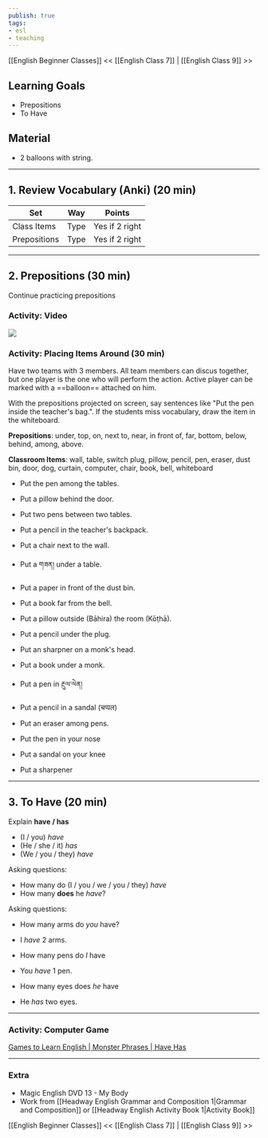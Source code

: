 ```yaml
---
publish: true
tags:
- esl
- teaching
---
```


[[English Beginner Classes]]
<< [[English Class 7]] | [[English Class 9]] >>

## Learning Goals
- Prepositions
- To Have

## Material
- 2 balloons with string.

---
## 1. Review Vocabulary (Anki) (20 min)

| Set          | Way  | Points         |
| ------------ | ---- | -------------- |
| Class Items  | Type | Yes if 2 right |
| Prepositions | Type | Yes if 2 right |

---
## 2. Prepositions (30 min)
Continue practicing prepositions
### Activity: Video
![](https://www.youtube.com/watch?v=VSn-7QmnJr8)

### Activity: Placing Items Around (30 min)
Have two teams with 3 members. All team members can discus together, but one player is the one who will perform the action. Active player can be marked with a ==balloon== attached on him.

With the prepositions projected on screen, say sentences like "Put the pen inside the teacher's bag.". If the students miss vocabulary, draw the item in the whiteboard.

**Prepositions**: under, top, on, next to, near, in front of, far, bottom, below, behind, among, above.

**Classroom Items**: wall, table, switch plug, pillow, pencil, pen, eraser, dust bin, door, dog, curtain, computer, chair, book, bell, whiteboard

- Put the pen among the tables.
- Put a pillow behind the door.
- Put two pens between two tables.

- Put a pencil in the teacher's backpack.
- Put a chair next to the wall.
- Put a གཟན། under a table.

- Put a paper in front of the dust bin.
- Put a book far from the bell.
- Put a pillow outside (Bāhira) the room (Kōṭhā).

- Put a pencil under the plug.
- Put an sharpner on a monk's head.
- Put a book under a monk.

- Put a pen in རྔུལ་ལེན།
- Put a pencil in a sandal (चप्पल)
- Put an eraser among pens.

- Put the pen in your nose
- Put a sandal on your knee
- Put a sharpener

---
## 3. To Have (20 min)
Explain **have / has**
- (I / you) <i class="p">have</i>
- (He / she / it) <i class="b">has</i>
- (We / you / they) <i class="p">have</i>

Asking questions:
- How many do (I / you / we / you / they) <i class="p">have</i>
- How many **does** he <i class="b">have</i>?

Asking questions:
- How many arms do <i class="p">you</i> have?
- I <i class="p">have</i> 2 arms.

- How many pens do <i class="p">I</i> have
- You <i class="p">have</i> 1 pen.

- How many eyes does <i class="b">he</i> have
- He <i class="b">has</i> two eyes.

---
### Activity: Computer Game
[Games to Learn English | Monster Phrases | Have Has](https://www.gamestolearnenglish.com/monster-phrases/#review)

---
### Extra
- Magic English DVD 13 - My Body
- Work from [[Headway English Grammar and Composition 1|Grammar and Composition]] or [[Headway English Activity Book 1|Activity Book]]

[[English Beginner Classes]]
<< [[English Class 7]] | [[English Class 9]] >>